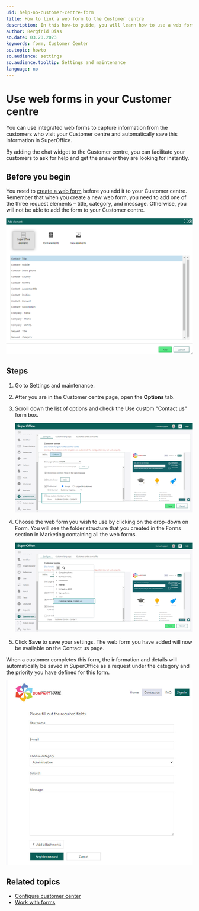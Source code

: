 ```yaml
---
uid: help-no-customer-centre-form
title: How to link a web form to the Customer centre
description: In this how-to guide, you will learn how to use a web form.
author: Bergfrid Dias
so.date: 03.20.2023
keywords: form, Customer Center
so.topic: howto
so.audience: settings
so.audience.tooltip: Settings and maintenance
language: no
---
```


# Use web forms in your Customer centre

You can use integrated web forms to capture information from the customers who visit your Customer centre and automatically save this information in SuperOffice.

By adding the chat widget to the Customer centre, you can facilitate your customers to ask for help and get the answer they are looking for instantly.

## Before you begin

You need to [create a web form][3] before you add it to your Customer centre. Remember that when you create a new web form, you need to add one of the three request elements – title, category, and message. Otherwise, you will not be able to add the form to your Customer centre.

![To add a new web form to the Customer centre, add one of these request elements. -screenshot][img1]

## Steps

1. Go to Settings and maintenance.

1. After you are in the Customer centre page, open the **Options** tab.

1. Scroll down the list of options and check the Use custom "Contact us" form box.

    ![In the customer centre page, go to options and check the Use custom "contact us" form box -screenshot][img2]

1. Choose the web form you wish to use by clicking on the drop-down on Form. You will see the folder structure that you created in the Forms section in Marketing containing all the web forms.

    ![Choose the web form you want to use from the form folder -screenshot][img3]

1. Click **Save** to save your settings. The web form you have added will now be available on the Contact us page.

When a customer completes this form, the information and details will automatically be saved in SuperOffice as a request under the category and the priority you have defined for this form.

![Web form on the Contact us page -screenshot][img4]

## Related topics

* [Configure customer center][2]
* [Work with forms][1]

<!-- Referenced links -->
[1]: ../../marketing/forms/learn/index.md
[3]: ../../marketing/forms/learn/create.md
[2]: config.md

<!-- Referenced images -->
[img1]: media/form-element.png
[img2]: media/custom-form.png
[img3]: media/custcenter-choose-form.png
[img4]: media/web-form-on-the-contact-us-page.jpg

